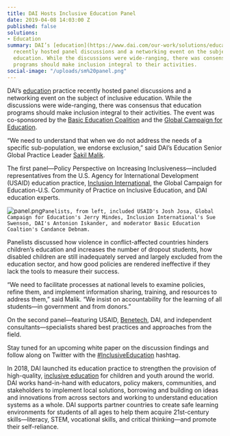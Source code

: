 ```yaml
---
title: DAI Hosts Inclusive Education Panel
date: 2019-04-08 14:03:00 Z
published: false
solutions:
- Education
summary: DAI’s [education](https://www.dai.com/our-work/solutions/education) practice
  recently hosted panel discussions and a networking event on the subject of inclusive
  education. While the discussions were wide-ranging, there was consensus that education
  programs should make inclusion integral to their activities.
social-image: "/uploads/sm%20panel.png"
---
```


DAI’s [education](https://www.dai.com/our-work/solutions/education) practice recently hosted panel discussions and a networking event on the subject of inclusive education. While the discussions were wide-ranging, there was consensus that education programs should make inclusion integral to their activities. The event was co-sponsored by the [Basic Education Coalition](https://www.basiced.org/) and the [Global Campaign for Education](http://gce-us.org/). 

“We need to understand that when we do not address the needs of a specific sub-population, we endorse exclusion,” said DAI’s Education Senior Global Practice Leader [Sakil Malik](https://www.dai.com/who-we-are/our-team/sakil-malik). 

The first panel—Policy Perspective on Increasing Inclusiveness—included representatives from the U.S. Agency for International Development (USAID) education practice, [Inclusion International](https://inclusion-international.org/), the Global Campaign for Education-U.S. Community of Practice on Inclusive Education, and DAI education experts. 

![panel.png](/uploads/panel.png)`Panelists, from left, included USAID's Josh Josa, Global Campaign for Education's Jerry Mindes, Inclusion International's Sue Swenson, DAI's Antonion Iskander, and moderator Basic Education Coaltion's Candance Debnam.`

Panelists discussed how violence in conflict-affected countries hinders children’s education and increases the number of dropout students, how disabled children are still inadequately served and largely excluded from the education sector, and how good policies are rendered ineffective if they lack the tools to measure their success. 

“We need to facilitate processes at national levels to examine policies, refine them, and implement information sharing, training, and resources to address them,” said Malik. “We insist on accountability for the learning of all students—in government and from donors.”

On the second panel—featuring USAID, [Benetech](https://benetech.org/), DAI, and independent consultants—specialists shared best practices and approaches from the field. 

Stay tuned for an upcoming white paper on the discussion findings and follow along on Twitter with the [#InclusiveEducation](https://twitter.com/search?q=%23InclusiveEducation%20&src=typd) hashtag. 

In 2018, DAI launched its education practice to strengthen the provision of high-quality, [inclusive education](https://dai-global-developments.com/articles/building-inclusivity-into-inclusive-education) for children and youth around the world. DAI works hand-in-hand with educators, policy makers, communities, and stakeholders to implement local solutions, borrowing and building on ideas and innovations from across sectors and working to understand education systems as a whole. DAI supports partner countries to create safe learning environments for students of all ages to help them acquire 21st-century skills—literacy, STEM, vocational skills, and critical thinking—and promote their self-reliance.